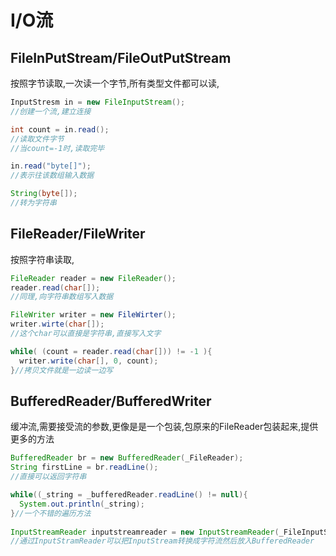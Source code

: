 # I/O流

## FileInPutStream/FileOutPutStream

按照字节读取,一次读一个字节,所有类型文件都可以读,

```java
InputStresm in = new FileInputStream();
//创建一个流,建立连接

int count = in.read();
//读取文件字节
//当count=-1时,读取完毕

in.read("byte[]");
//表示往该数组输入数据

String(byte[]);
//转为字符串
```

## FileReader/FileWriter

按照字符串读取,

```java
FileReader reader = new FileReader();
reader.read(char[]);
//同理,向字符串数组写入数据

FileWriter writer = new FileWirter();
writer.wirte(char[]);
//这个char可以直接是字符串,直接写入文字

while( (count = reader.read(char[])) != -1 ){
  writer.write(char[], 0, count);
}//拷贝文件就是一边读一边写
```

## BufferedReader/BufferedWriter

缓冲流,需要接受流的参数,更像是是一个包装,包原来的FileReader包装起来,提供更多的方法

```java
BufferedReader br = new BufferedReader(_FileReader);
String firstLine = br.readLine();
//直接可以返回字符串

while((_string = _bufferedReader.readLine() != null){
  System.out.println(_string);
}//一个不错的遍历方法
      
InputStreamReader inputstreamreader = new InputStreamReader(_FileInputStram);
//通过InputStramReader可以把InputStream转换成字符流然后放入BufferedReader
```

